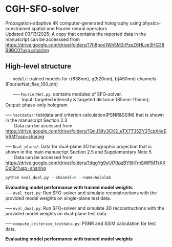 # CGH-SFO-solver
Propagation-adaptive 4K computer-generated holography using physics-constrained spatial and Fourier neural operators  
Updated 03/13/2025; A copy that contains the reported data in the manuscript can be accesssed from https://drive.google.com/drive/folders/17h8pox1Wh5M2rPspZ6HLve3HG38B9BC0?usp=sharing
## High-level structure 
── `model/`: trained models for r(638nm), g(520nm), b(450nm) channels (FourierNet_flex_100.pth)  

&nbsp;&nbsp;&nbsp;&nbsp;&nbsp;&nbsp;── `FourierNet.py`: contains modules of SFO-solver.  
&nbsp;&nbsp;&nbsp;&nbsp;&nbsp;&nbsp;&nbsp;&nbsp;&nbsp;&nbsp;&nbsp;&nbsp;&nbsp;Input: targeted intensity & targeted distance (85mm-115mm); Output: phase-only hologram  

── `testdata/`: testdata and criterion calculation(PSNR&SSIM) that is shown in the manuscript Section 2.3  
&nbsp;&nbsp;&nbsp;&nbsp;&nbsp;&nbsp;&nbsp;Data can be accessed from https://drive.google.com/drive/folders/1QnJ3ify3CK2_eTX7T35ZY2TcpX4eEVRM?usp=sharing  

── `Dual_plane/`: Data for dual-plane 3D holographic projection that is shown in the main manuscript Section 2.5 and Supplementary Note 5  
&nbsp;&nbsp;&nbsp;&nbsp;&nbsp;&nbsp;&nbsp;Data can be accessed from https://drive.google.com/drive/folders/1dqgYg9yUl70pzBY6hTmSWPMTrXKDplBr?usp=sharing  
```python
python eval_dual.py --channel=0 --name=hololab
```

**Evaluating model performance with trained model weights**  
── `eval_test.py`: Run SFO-solver and simulate reconstructions with the provided model weights on single-plane test data.  

── `eval_dual.py`: Run SFO-solver and simulate 3D reconstructions with the provided model weights on dual-plane test data.  

── `compute_criterion_testdata.py`: PSNR and SSIM calculation for test data.  

**Evaluating model performance with trained model weights**  
